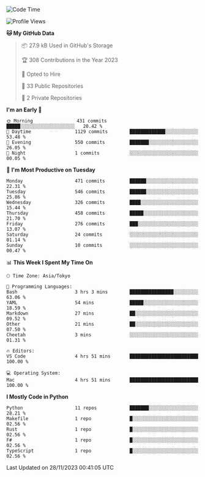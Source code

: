 <!--START_SECTION:waka-->
![Code Time](http://img.shields.io/badge/Code%20Time-740%20hrs%2025%20mins-blue)

![Profile Views](http://img.shields.io/badge/Profile%20Views-0-blue)

**🐱 My GitHub Data** 

> 📦 27.9 kB Used in GitHub's Storage 
 > 
> 🏆 308 Contributions in the Year 2023
 > 
> 💼 Opted to Hire
 > 
> 📜 33 Public Repositories 
 > 
> 🔑 2 Private Repositories 
 > 
**I'm an Early 🐤** 

```text
🌞 Morning                431 commits         █████░░░░░░░░░░░░░░░░░░░░   20.42 % 
🌆 Daytime                1129 commits        █████████████░░░░░░░░░░░░   53.48 % 
🌃 Evening                550 commits         ███████░░░░░░░░░░░░░░░░░░   26.05 % 
🌙 Night                  1 commits           ░░░░░░░░░░░░░░░░░░░░░░░░░   00.05 % 
```
📅 **I'm Most Productive on Tuesday** 

```text
Monday                   471 commits         ██████░░░░░░░░░░░░░░░░░░░   22.31 % 
Tuesday                  546 commits         ██████░░░░░░░░░░░░░░░░░░░   25.86 % 
Wednesday                326 commits         ████░░░░░░░░░░░░░░░░░░░░░   15.44 % 
Thursday                 458 commits         █████░░░░░░░░░░░░░░░░░░░░   21.70 % 
Friday                   276 commits         ███░░░░░░░░░░░░░░░░░░░░░░   13.07 % 
Saturday                 24 commits          ░░░░░░░░░░░░░░░░░░░░░░░░░   01.14 % 
Sunday                   10 commits          ░░░░░░░░░░░░░░░░░░░░░░░░░   00.47 % 
```


📊 **This Week I Spent My Time On** 

```text
🕑︎ Time Zone: Asia/Tokyo

💬 Programming Languages: 
Bash                     3 hrs 3 mins        ████████████████░░░░░░░░░   63.06 % 
YAML                     54 mins             █████░░░░░░░░░░░░░░░░░░░░   18.59 % 
Markdown                 27 mins             ██░░░░░░░░░░░░░░░░░░░░░░░   09.52 % 
Other                    21 mins             ██░░░░░░░░░░░░░░░░░░░░░░░   07.50 % 
Cheetah                  3 mins              ░░░░░░░░░░░░░░░░░░░░░░░░░   01.31 % 

🔥 Editors: 
VS Code                  4 hrs 51 mins       █████████████████████████   100.00 % 

💻 Operating System: 
Mac                      4 hrs 51 mins       █████████████████████████   100.00 % 
```

**I Mostly Code in Python** 

```text
Python                   11 repos            ███████░░░░░░░░░░░░░░░░░░   28.21 % 
Makefile                 1 repo              █░░░░░░░░░░░░░░░░░░░░░░░░   02.56 % 
Rust                     1 repo              █░░░░░░░░░░░░░░░░░░░░░░░░   02.56 % 
F#                       1 repo              █░░░░░░░░░░░░░░░░░░░░░░░░   02.56 % 
TypeScript               1 repo              █░░░░░░░░░░░░░░░░░░░░░░░░   02.56 % 
```




 Last Updated on 28/11/2023 00:41:05 UTC
<!--END_SECTION:waka-->
